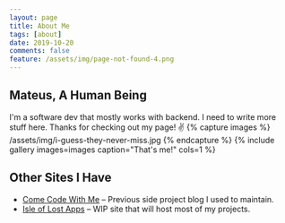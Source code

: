 ```yaml
---
layout: page
title: About Me
tags: [about]
date: 2019-10-20
comments: false
feature: /assets/img/page-not-found-4.png
---
```


## Mateus, A Human Being

I'm a software dev that mostly works with backend. I need to write more stuff here. Thanks for checking out my page! ✌️
{% capture images %}
    /assets/img/i-guess-they-never-miss.jpg
{% endcapture %}
{% include gallery images=images caption="That's me!" cols=1 %}

## Other Sites I Have

- [Come Code With Me](comecodewith.me) – Previous side project blog I used to maintain.
- [Isle of Lost Apps](isleoflostapps.com) – WIP site that will host most of my projects.
